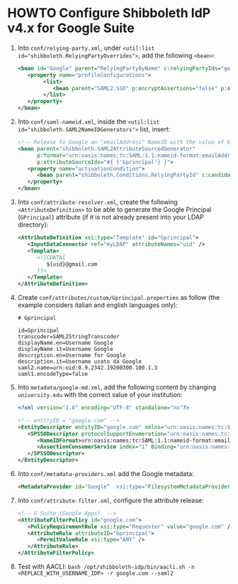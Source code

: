 # HOWTO Configure Shibboleth IdP v4.x for Google Suite

1. Into `conf/relying-party.xml`, under `<util:list id="shibboleth.RelyingPartyOverrides">`, add the following `<bean>`:
   ```xml
   <bean id="Google" parent="RelyingPartyByName" c:relyingPartyIds="google.com">
      <property name="profileConfigurations">
	       <list>
	          <bean parent="SAML2.SSO" p:encryptAssertions="false" p:encryptNameIDs="false" />
	       </list>
      </property>
   </bean>
   ```

2. Into `conf/saml-nameid.xml`, inside the `<util:list id="shibboleth.SAML2NameIDGenerators">` list, insert:
   ```xml
   <!-- Release to Google an "emailAddress" NameID with the value of Gprincipal -->
   <bean parent="shibboleth.SAML2AttributeSourcedGenerator"
         p:format="urn:oasis:names:tc:SAML:1.1:nameid-format:emailAddress"
         p:attributeSourceIds="#{ {'Gprincipal'} }">
      <property name="activationCondition">
         <bean parent="shibboleth.Conditions.RelyingPartyId" c:candidate="google.com" />
      </property>
   </bean>
   ```

3. Into `conf/attribute-resolver.xml`, create the following `<AttributeDefinition>` to be able to generate the Google Principal (`GPrincipal`) attribute (if it is not already present into your LDAP directory):
   ```xml
   <AttributeDefinition xsi:type="Template" id="Gprincipal">
      <InputDataConnector ref="myLDAP" attributeNames="uid" />
      <Template>
         <![CDATA[
            ${uid}@gmail.com
         ]]>
      </Template>
   </AttributeDefinition>
   ```

4. Create `conf/attributes/custom/Gprincipal.properties` as follow (the example considers italian and english languages only):
   ```properties
   # Gprincipal

   id=Gprincipal
   transcoder=SAML2StringTranscoder
   displayName.en=Username Google
   displayName.it=Username Google
   description.en=Username for Google
   description.it=Username usato da Google
   saml2.name=urn:oid:0.9.2342.19200300.100.1.3
   saml1.encodeType=false
   ```

5. Into `metadata/google-md.xml`, add the following content by changing `university.edu` with the correct value of your institution:
   ```xml
   <?xml version="1.0" encoding="UTF-8" standalone="no"?>

   <!-- entityID = "google.com" -->
   <EntityDescriptor entityID="google.com" xmlns="urn:oasis:names:tc:SAML:2.0:metadata">
      <SPSSODescriptor protocolSupportEnumeration="urn:oasis:names:tc:SAML:2.0:protocol">
         <NameIDFormat>urn:oasis:names:tc:SAML:1.1:nameid-format:emailAddress</NameIDFormat>
         <AssertionConsumerService index="1" Binding="urn:oasis:names:tc:SAML:2.0:bindings:HTTP-POST" Location="https://www.google.com/a/university.edu/acs" />
      </SPSSODescriptor>
   </EntityDescriptor>
   ```
   
6. Into `conf/metadata-providers.xml` add the Google metadata:
   ```xml
   <MetadataProvider id="Google”  xsi:type="FilesystemMetadataProvider" metadataFile="%{idp.home}/metadata/google-md.xml"/>
   ```
   
7. Into `conf/attribute-filter.xml`, configure the attribute release:
   ```xml
   <!-- G Suite (Google Apps)  -->
   <AttributeFilterPolicy id="google.com">
      <PolicyRequirementRule xsi:type="Requester" value="google.com" />
      <AttributeRule attributeID="Gprincipal">
         <PermitValueRule xsi:type="ANY" />
      </AttributeRule>
   </AttributeFilterPolicy>
   ```

8. Test with AACLI:
   `bash /opt/shibboleth-idp/bin/aacli.sh -n <REPLACE_WITH_USERNAME_IDP> -r google.com --saml2`
